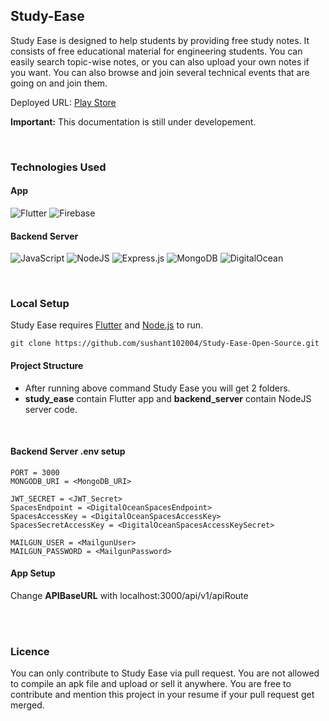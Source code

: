 ## Study-Ease

Study Ease is designed to help students by providing free study notes. It consists of free educational material for engineering students. You can easily search topic-wise notes, or you can also upload your own notes if you want. You can also browse and join several technical events that are going on and join them.

Deployed URL: [Play Store](https://play.google.com/store/apps/details?id=com.sushant.studyease)

<b>Important:</b> This documentation is still under developement.

<br>

### Technologies Used
#### App
![Flutter](https://img.shields.io/badge/Flutter-%2302569B.svg?style=for-the-badge&logo=Flutter&logoColor=white) ![Firebase](https://img.shields.io/badge/Firebase-039BE5?style=for-the-badge&logo=Firebase&logoColor=white)

#### Backend Server

![JavaScript](https://img.shields.io/badge/javascript-%23323330.svg?style=for-the-badge&logo=javascript&logoColor=%23F7DF1E) ![NodeJS](https://img.shields.io/badge/node.js-6DA55F?style=for-the-badge&logo=node.js&logoColor=white) ![Express.js](https://img.shields.io/badge/express.js-%23404d59.svg?style=for-the-badge&logo=express&logoColor=%2361DAFB) ![MongoDB](https://img.shields.io/badge/MongoDB-%234ea94b.svg?style=for-the-badge&logo=mongodb&logoColor=white) ![DigitalOcean](https://img.shields.io/badge/DigitalOcean-%230167ff.svg?style=for-the-badge&logo=digitalOcean&logoColor=white)

<br>

### Local Setup

Study Ease requires [Flutter](https://flutter.dev/) and [Node.js](https://nodejs.org/) to run.

```
git clone https://github.com/sushant102004/Study-Ease-Open-Source.git
```

#### Project Structure
 - After running above command Study Ease you will get 2 folders. 
 - <b>study_ease</b> contain Flutter app and <b>backend_server</b> contain NodeJS server code.

<br>

#### Backend Server .env setup

```
PORT = 3000
MONGODB_URI = <MongoDB_URI>

JWT_SECRET = <JWT_Secret>
SpacesEndpoint = <DigitalOceanSpacesEndpoint>
SpacesAccessKey = <DigitalOceanSpacesAccessKey>
SpacesSecretAccessKey = <DigitalOceanSpacesAccessKeySecret>

MAILGUN_USER = <MailgunUser>
MAILGUN_PASSWORD = <MailgunPassword>
```

#### App Setup

Change <b>APIBaseURL</b> with localhost:3000/api/v1/apiRoute

<br></br>
### Licence

You can only contribute to Study Ease via pull request. You are not allowed to compile an apk file and upload or sell it anywhere. You are free to contribute and mention this project in your resume if your pull request get merged.
